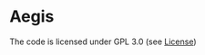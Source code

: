 # Aegis

The code is licensed under GPL 3.0 (see [License](https://github.com/Sylvie-Em/Aegis/blob/main/LICENSE))
